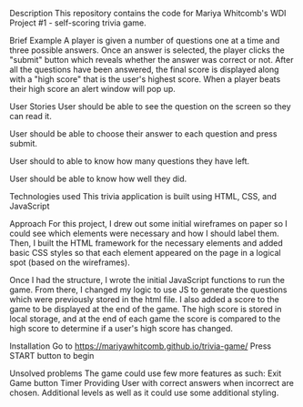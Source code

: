 Description
This repository contains the code for Mariya Whitcomb's WDI Project #1 - self-scoring trivia game.

Brief Example
A player is given a number of questions one at a time and three possible answers. Once an answer is selected, the player clicks the "submit" button which reveals whether the answer was correct or not. After all the questions have been answered, the final score is displayed along with a "high score" that is the user's highest score. When a player beats their high score an alert window will pop up.

User Stories
User should be able to see the question on the screen so they can read it.

User should be able to choose their answer to each question and press submit.

User should to able to know how many questions they have left.

User should be able to know how well they did.

Technologies used
This trivia application is built using HTML, CSS, and JavaScript

Approach
For this project, I drew out some initial wireframes on paper so I could see which elements were necessary and how I should label them. Then, I built the HTML framework for the necessary elements and added basic CSS styles so that each element appeared on the page in a logical spot (based on the wireframes).

Once I had the structure, I wrote the initial JavaScript functions to run the game. From there, I changed my logic to use JS to generate the questions which were previously stored in the html file. I also added a score to the game to be displayed at the end of the game. The high score is stored in local storage, and at the end of each game the score is compared to the high score to determine if a user's high score has changed.

Installation
Go to https://mariyawhitcomb.github.io/trivia-game/ 
Press START button to begin

Unsolved problems
The game could use few more features as such:
    Exit Game button
    Timer
    Providing User with correct answers when incorrect are chosen.
    Additional levels
as well as it could use some additional styling.


